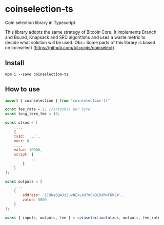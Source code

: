 # coinselection-ts
Coin selection library in Typescript

This library adopts the same strategy of Bitcoin Core. It implements Branch and Bound, Knapsack and SRD algorithms and uses a waste metric to decide what solution will be used. Obs.: Some parts of this library is based on coinselect (https://github.com/bitcoinjs/coinselect).

## Install

```
npm i --save coinselection-ts
```

## How to use

```javascript
import { coinselection } from "coinselection-ts"

const fee_rate = 1; //satoshis per byte
const long_term_fee = 10;

const utxos = [
    ...,
    {
    txId: '...',
    vout: 0,
    ...,
    value: 10000,
    script: {
            ...
        }
    }
];

const outputs = [
    ...,
    {
        address: '1EHNa6Q4Jz2uvNExL497mE43ikXhwF6kZm',
        value: 5000
    }
];

const { inputs, outputs, fee } = coinselection(utxos, outputs, fee_rate, long_term_fee);
```

